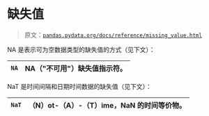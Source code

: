 # 缺失值

> 原文：[`pandas.pydata.org/docs/reference/missing_value.html`](https://pandas.pydata.org/docs/reference/missing_value.html)

NA 是表示可为空数据类型的缺失值的方式（见下文）：

| `NA` | NA（"不可用"）缺失值指示符。 |
| --- | --- |

NaT 是时间间隔和日期时间数据的缺失值（见下文）：

| `NaT` | （N）ot-（A）-（T）ime，NaN 的时间等价物。 |
| --- | --- |
